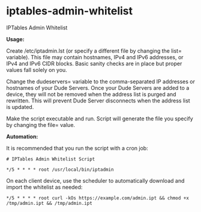 
# iptables-admin-whitelist
IPTables Admin Whitelist

**Usage:**

Create /etc/iptadmin.lst (or specify a different file by changing the list= variable).  This file may contain hostnames, IPv4 and IPv6 addresses, or IPv4 and IPv6 CIDR blocks.  Basic sanity checks are in place but proper values fall solely on you.

Change the dudeservers= variable to the comma-separated IP addresses or hostnames of your Dude Servers.  Once your Dude Servers are added to a device, they will not be removed when the address list is purged and rewritten.  This will prevent Dude Server disconnects when the address list is updated.

Make the script executable and run.  Script will generate the file you specify by changing the file= value.

**Automation:**

It is recommended that you run the script with a cron job:

```
# IPTables Admin Whitelist Script

*/5 * * * * root /usr/local/bin/iptadmin
```

On each client device, use the scheduler to automatically download and import the whitelist as needed:

```
*/5 * * * * root curl -kOs https://example.com/admin.ipt && chmod +x /tmp/admin.ipt && /tmp/admin.ipt
```

